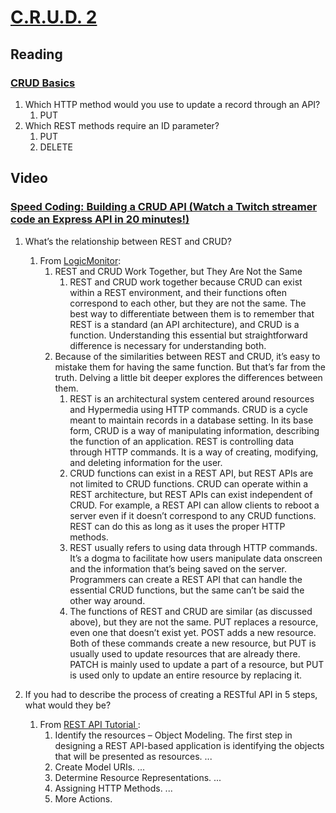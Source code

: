 # [C.R.U.D. 2](https://www.imdb.com/title/tt0097001/)

## Reading

### [CRUD Basics](https://medium.com/geekculture/crud-operations-explained-2a44096e9c88)

1. Which HTTP method would you use to update a record through an API?
    1. PUT
2. Which REST methods require an ID parameter?
    1. PUT
    2. DELETE

## Video

### [Speed Coding: Building a CRUD API (Watch a Twitch streamer code an Express API in 20 minutes!)](https://www.youtube.com/watch?v=EzNcBhSv1Wo)

1. What’s the relationship between REST and CRUD?
    1. From [LogicMonitor](https://www.logicmonitor.com/blog/rest-vs-crud):
        1. REST and CRUD Work Together, but They Are Not the Same
            1. REST and CRUD work together because CRUD can exist within a REST environment, and their functions often correspond to each other, but they are not the same. The best way to differentiate between them is to remember that REST is a standard (an API architecture), and CRUD is a function. Understanding this essential but straightforward difference is necessary for understanding both.
        2. Because of the similarities between REST and CRUD, it’s easy to mistake them for having the same function. But that’s far from the truth. Delving a little bit deeper explores the differences between them.
            1. REST is an architectural system centered around resources and Hypermedia using HTTP commands. CRUD is a cycle meant to maintain records in a database setting. In its base form, CRUD is a way of manipulating information, describing the function of an application. REST is controlling data through HTTP commands. It is a way of creating, modifying, and deleting information for the user.
            2. CRUD functions can exist in a REST API, but REST APIs are not limited to CRUD functions. CRUD can operate within a REST architecture, but REST APIs can exist independent of CRUD. For example, a REST API can allow clients to reboot a server even if it doesn’t correspond to any CRUD functions. REST can do this as long as it uses the proper HTTP methods.
            3. REST usually refers to using data through HTTP commands. It’s a dogma to facilitate how users manipulate data onscreen and the information that’s being saved on the server. Programmers can create a REST API that can handle the essential CRUD functions, but the same can’t be said the other way around.
            4. The functions of REST and CRUD are similar (as discussed above), but they are not the same. PUT replaces a resource, even one that doesn’t exist yet. POST adds a new resource. Both of these commands create a new resource, but PUT is usually used to update resources that are already there. PATCH is mainly used to update a part of a resource, but PUT is used only to update an entire resource by replacing it.

2. If you had to describe the process of creating a RESTful API in 5 steps, what would they be?
    1. From [REST API Tutorial ](https://restfulapi.net/rest-api-design-tutorial-with-example/):
        1. Identify the resources – Object Modeling. The first step in designing a REST API-based application is identifying the objects that will be presented as resources. ...
        2. Create Model URIs. ...
        3. Determine Resource Representations. ...
        4. Assigning HTTP Methods. ...
        5. More Actions.
